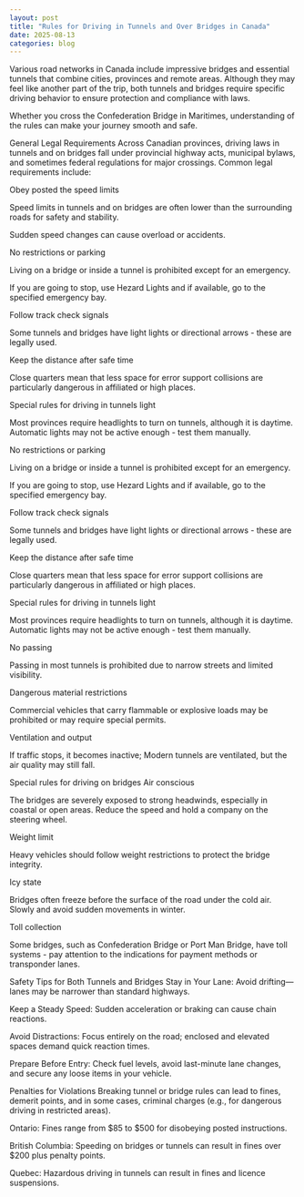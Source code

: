 ```yaml
---
layout: post
title: "Rules for Driving in Tunnels and Over Bridges in Canada"
date: 2025-08-13
categories: blog
---
```


Various road networks in Canada include impressive bridges and essential tunnels that combine cities, provinces and remote areas. Although they may feel like another part of the trip, both tunnels and bridges require specific driving behavior to ensure protection and compliance with laws.

Whether you cross the Confederation Bridge in Maritimes, understanding of the rules can make your journey smooth and safe.

General Legal Requirements
Across Canadian provinces, driving laws in tunnels and on bridges fall under provincial highway acts, municipal bylaws, and sometimes federal regulations for major crossings. Common legal requirements include:

Obey posted the speed limits

Speed limits in tunnels and on bridges are often lower than the surrounding roads for safety and stability.

Sudden speed changes can cause overload or accidents.

No restrictions or parking

Living on a bridge or inside a tunnel is prohibited except for an emergency.

If you are going to stop, use Hezard Lights and if available, go to the specified emergency bay.

Follow track check signals

Some tunnels and bridges have light lights or directional arrows - these are legally used.

Keep the distance after safe time

Close quarters mean that less space for error support collisions are particularly dangerous in affiliated or high places.

Special rules for driving in tunnels
light

Most provinces require headlights to turn on tunnels, although it is daytime. Automatic lights may not be active enough - test them manually.

No restrictions or parking

Living on a bridge or inside a tunnel is prohibited except for an emergency.

If you are going to stop, use Hezard Lights and if available, go to the specified emergency bay.

Follow track check signals

Some tunnels and bridges have light lights or directional arrows - these are legally used.

Keep the distance after safe time

Close quarters mean that less space for error support collisions are particularly dangerous in affiliated or high places.

Special rules for driving in tunnels
light

Most provinces require headlights to turn on tunnels, although it is daytime. Automatic lights may not be active enough - test them manually.

No passing

Passing in most tunnels is prohibited due to narrow streets and limited visibility.

Dangerous material restrictions

Commercial vehicles that carry flammable or explosive loads may be prohibited or may require special permits.

Ventilation and output

If traffic stops, it becomes inactive; Modern tunnels are ventilated, but the air quality may still fall.

Special rules for driving on bridges
Air conscious

The bridges are severely exposed to strong headwinds, especially in coastal or open areas. Reduce the speed and hold a company on the steering wheel.

Weight limit

Heavy vehicles should follow weight restrictions to protect the bridge integrity.

Icy state

Bridges often freeze before the surface of the road under the cold air. Slowly and avoid sudden movements in winter.

Toll collection

Some bridges, such as Confederation Bridge or Port Man Bridge, have toll systems - pay attention to the indications for payment methods or transponder lanes.

Safety Tips for Both Tunnels and Bridges
Stay in Your Lane: Avoid drifting—lanes may be narrower than standard highways.

Keep a Steady Speed: Sudden acceleration or braking can cause chain reactions.

Avoid Distractions: Focus entirely on the road; enclosed and elevated spaces demand quick reaction times.

Prepare Before Entry: Check fuel levels, avoid last-minute lane changes, and secure any loose items in your vehicle.

Penalties for Violations
Breaking tunnel or bridge rules can lead to fines, demerit points, and in some cases, criminal charges (e.g., for dangerous driving in restricted areas).

Ontario: Fines range from $85 to $500 for disobeying posted instructions.

British Columbia: Speeding on bridges or tunnels can result in fines over $200 plus penalty points.

Quebec: Hazardous driving in tunnels can result in fines and licence suspensions.
